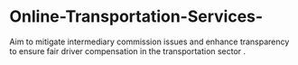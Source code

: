 # Online-Transportation-Services-
Aim to mitigate intermediary commission issues and enhance transparency to ensure fair driver compensation in the transportation sector .
